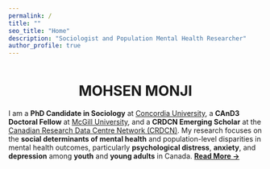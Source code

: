 ```yaml
---
permalink: /
title: ""
seo_title: "Home"
description: "Sociologist and Population Mental Health Researcher"
author_profile: true
---
```



<div style="text-align: center; margin-top: 50px;">
  <h1>MOHSEN MONJI</h1>
  
</div>


I am a **PhD Candidate in Sociology** at [Concordia University](https://www.concordia.ca/artsci/sociology-anthropology.html), a **CAnD3 Doctoral Fellow** at [McGill University](https://www.mcgill.ca/cand3/our-people/fellows-2024-25), and a **CRDCN Emerging Scholar** at the [Canadian Research Data Centre Network (CRDCN)](https://crdcn.ca). My research focuses on the **social determinants of mental health** and population-level disparities in mental health outcomes, particularly **psychological distress**, **anxiety**, and **depression** among **youth** and **young adults** in Canada. __[Read More →](/about-me/)__
